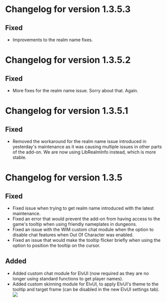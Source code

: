 # Changelog for version 1.3.5.3

## Fixed

- Improvements to the realm name fixes.

# Changelog for version 1.3.5.2

## Fixed

- More fixes for the realm name issue. Sorry about that. Again.

# Changelog for version 1.3.5.1

## Fixed

- Removed the workaround for the realm name issue introduced in yesterday's maintenance as it was causing multiple issues in other parts of the add-on. We are now using LibRealmInfo instead, which is more stable.

# Changelog for version 1.3.5

## Fixed

- Fixed issue when trying to get realm name introduced with the latest maintenance.
- Fixed an error that would prevent the add-on from having access to the game's tooltip when using friendly nameplates in dungeons.
- Fixed an issue with the WIM custom chat module when the option to disable chat features when Out Of Character was enabled.
- Fixed an issue that would make the tooltip flicker briefly when using the option to position the tooltip on the cursor.

## Added

- Added custom chat module for ElvUI (now required as they are no longer using standard functions to get player names).
- Added custom skinning module for ElvUI, to apply ElvUI's theme to the tooltip and target frame (can be disabled in the new ElvUI settings tab).  
![](https://www.dropbox.com/s/g57644riwygwww9/elvui_tooltip.png?raw=1)
